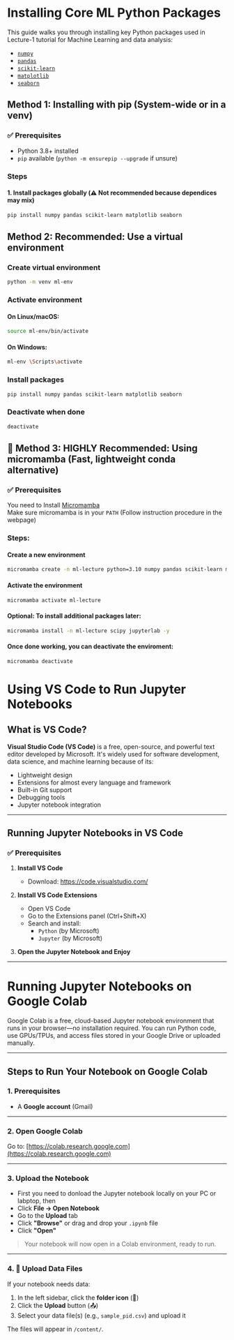 # Installing Core ML Python Packages

This guide walks you through installing key Python packages used in Lecture-1 tutorial for Machine Learning and data analysis:

- [`numpy`](https://numpy.org/)
- [`pandas`](https://pandas.pydata.org/)
- [`scikit-learn`](https://scikit-learn.org/stable/)
- [`matplotlib`](https://matplotlib.org/)
- [`seaborn`](https://seaborn.pydata.org/)

## Method 1: Installing with pip (System-wide or in a venv)

### ✅ Prerequisites
- Python 3.8+ installed
- `pip` available (`python -m ensurepip --upgrade` if unsure)

### Steps

#### 1. Install packages globally (⚠️ Not recommended because dependices may mix)

```bash
pip install numpy pandas scikit-learn matplotlib seaborn
```

## Method 2: Recommended: Use a virtual environment  
  
### Create virtual environment
```bash
python -m venv ml-env
```
### Activate environment
#### On Linux/macOS:
```bash
source ml-env/bin/activate
```
#### On Windows:
```bash
ml-env \Scripts\activate
```
### Install packages
```bash
pip install numpy pandas scikit-learn matplotlib seaborn
```
### Deactivate when done
```bash
deactivate
```

## 🐍 Method 3: HIGHLY Recommended: Using micromamba (Fast, lightweight conda alternative)  

### ✅ Prerequisites

You need to Install [Micromamba](https://mamba.readthedocs.io/en/latest/installation/micromamba-installation.html)  
Make sure micromamba is in your `PATH` (Follow instruction procedure in the webpage)  

### Steps:  
#### Create a new environment
```bash
micromamba create -n ml-lecture python=3.10 numpy pandas scikit-learn matplotlib seaborn -y
```
#### Activate the environment
```bash
micromamba activate ml-lecture
```

#### Optional: To install additional packages later:
```bash
micromamba install -n ml-lecture scipy jupyterlab -y
```

#### Once done working, you can deactivate the enviroment:  
```bash
micromamba deactivate
```

# Using VS Code to Run Jupyter Notebooks

## What is VS Code?

**Visual Studio Code (VS Code)** is a free, open-source, and powerful text editor developed by Microsoft. It's widely used for software development, data science, and machine learning because of its:

- Lightweight design
- Extensions for almost every language and framework
- Built-in Git support
- Debugging tools
- Jupyter notebook integration

---

## Running Jupyter Notebooks in VS Code

### ✅ Prerequisites

1. **Install VS Code**
   - Download: https://code.visualstudio.com/

2. **Install VS Code Extensions**
   - Open VS Code
   - Go to the Extensions panel (Ctrl+Shift+X)
   - Search and install:
     - `Python` (by Microsoft)
     - `Jupyter` (by Microsoft)

3. **Open the Jupyter Notebook and Enjoy**
---

# Running Jupyter Notebooks on Google Colab

Google Colab is a free, cloud-based Jupyter notebook environment that runs in your browser—no installation required. You can run Python code, use GPUs/TPUs, and access files stored in your Google Drive or uploaded manually.

---

## Steps to Run Your Notebook on Google Colab

### 1. Prerequisites

- A **Google account** (Gmail)
---

### 2. Open Google Colab

Go to: [https://colab.research.google.com](https://colab.research.google.com)

---

### 3. Upload the Notebook
- First you need to donload the Jupyter notebook locally on your PC or labptop, then  
- Click **File → Open Notebook**
- Go to the **Upload** tab
- Click **"Browse"** or drag and drop your `.ipynb` file
- Click **"Open"**

> Your notebook will now open in a Colab environment, ready to run.

---

### 4. 📁 Upload Data Files

If your notebook needs data:

1. In the left sidebar, click the **folder icon** (📁)
2. Click the **Upload** button (📤)
3. Select your data file(s) (e.g., `sample_pid.csv`) and upload it

The files will appear in `/content/`.
